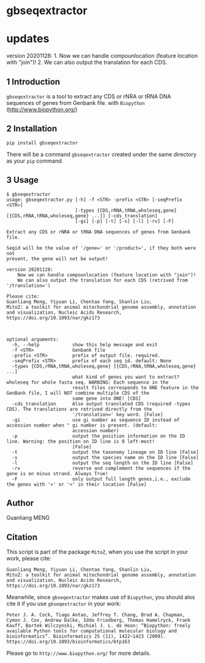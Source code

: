 # gbseqextractor

# updates
version 20201128:
        1. Now we can handle compounlocation (feature location with "join")!
        2. We can also output the translation for each CDS.


## 1 Introduction

`gbseqextractor` is a tool to extract any CDS or rNRA or tRNA DNA sequences of genes from Genbank file. with `Biopython` (http://www.biopython.org/)

## 2 Installation

    pip install gbseqextractor

There will be a command `gbseqextractor` created under the same directory as your `pip` command.

## 3 Usage

    $ gbseqextractor
    usage: gbseqextractor.py [-h] -f <STR> -prefix <STR> [-seqPrefix <STR>]
                             [-types {CDS,rRNA,tRNA,wholeseq,gene} [{CDS,rRNA,tRNA,wholeseq,gene} ...]] [-cds_translation]
                             [-gi] [-p] [-t] [-s] [-l] [-rv] [-F]

    Extract any CDS or rNRA or tRNA DNA sequences of genes from Genbank file.

    Seqid will be the value of '/gene=' or '/product=', if they both were not
    present, the gene will not be output!

    version 20201128:
        Now we can handle compounlocation (feature location with "join")!
        We can also output the translation for each CDS (retrived from '/translation=')

    Please cite:
    Guanliang Meng, Yiyuan Li, Chentao Yang, Shanlin Liu,
    MitoZ: a toolkit for animal mitochondrial genome assembly, annotation
    and visualization, Nucleic Acids Research, https://doi.org/10.1093/nar/gkz173



    optional arguments:
      -h, --help            show this help message and exit
      -f <STR>              Genbank file
      -prefix <STR>         prefix of output file. required.
      -seqPrefix <STR>      prefix of each seq id. default: None
      -types {CDS,rRNA,tRNA,wholeseq,gene} [{CDS,rRNA,tRNA,wholeseq,gene} ...]
                            what kind of genes you want to extract? wholeseq for whole fasta seq. WARNING: Each sequence in the
                            result files corresponds to ONE feature in the GenBank file, I will NOT combine multiple CDS of the
                            same gene into ONE! [CDS]
      -cds_translation      Also output translated CDS (required -types CDS). The translations are retrived directly from the
                            '/translation=' key word. [False]
      -gi                   use gi number as sequence ID instead of accession number when " gi number is present. (default:
                            accession number)
      -p                    output the position information on the ID line. Warning: the position on ID line is 0 left-most!
                            [False]
      -t                    output the taxonomy lineage on ID line [False]
      -s                    output the species name on the ID line [False]
      -l                    output the seq length on the ID line [False]
      -rv                   reverse and complement the sequences if the gene is on minus strand. Always True!
      -F                    only output full length genes,i.e., exclude the genes with '>' or '<' in their location [False]

## Author
Guanliang MENG

## Citation
This script is part of the package `MitoZ`, when you use the script in your work, please cite:

    Guanliang Meng, Yiyuan Li, Chentao Yang, Shanlin Liu,
    MitoZ: a toolkit for animal mitochondrial genome assembly, annotation and visualization, Nucleic Acids Research, https://doi.org/10.1093/nar/gkz173


Meanwhile, since `gbseqextractor` makes use of `Biopython`, you should alos cite it if you use `gbseqextractor` in your work:

    Peter J. A. Cock, Tiago Antao, Jeffrey T. Chang, Brad A. Chapman, Cymon J. Cox, Andrew Dalke, Iddo Friedberg, Thomas Hamelryck, Frank Kauff, Bartek Wilczynski, Michiel J. L. de Hoon: “Biopython: freely available Python tools for computational molecular biology and bioinformatics”. Bioinformatics 25 (11), 1422–1423 (2009). https://doi.org/10.1093/bioinformatics/btp163

Please go to `http://www.biopython.org/` for more details.






